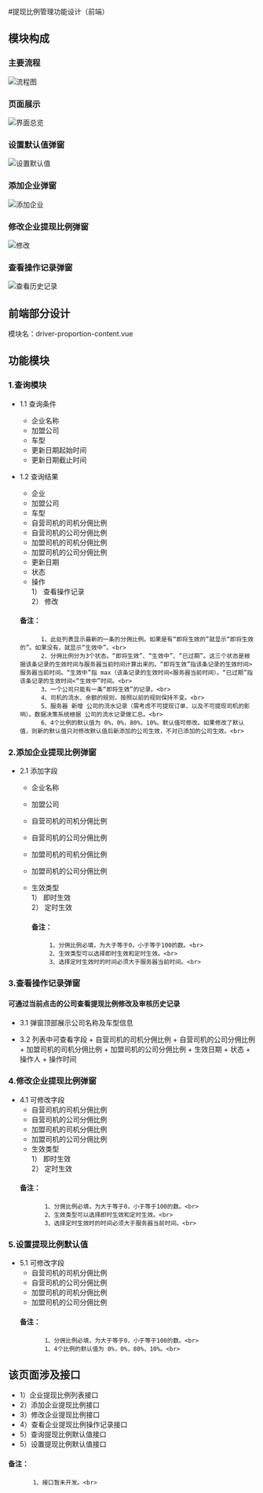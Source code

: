 #提现比例管理功能设计（前端）
## 模块构成
### 主要流程   
![流程图](http://7xt8hn.com2.z0.glb.qiniucdn.com/liucheng.png)<br>
### 页面展示 
![界面总览](http://7xt8hn.com2.z0.glb.qiniucdn.com/zongti.png)<br>
### 设置默认值弹窗
![设置默认值](http://7xt8hn.com2.z0.glb.qiniucdn.com/tu1.png)<br>
### 添加企业弹窗
![添加企业](http://7xt8hn.com2.z0.glb.qiniucdn.com/tu2.png)<br>
### 修改企业提现比例弹窗
![修改](http://7xt8hn.com2.z0.glb.qiniucdn.com/tu4.png)<br>
### 查看操作记录弹窗
![查看历史记录](http://7xt8hn.com2.z0.glb.qiniucdn.com/tu3.png)<br>

## 前端部分设计
模块名：driver-proportion-content.vue

## 功能模块 
### 1.查询模块
- 1.1 查询条件
   + 企业名称
   + 加盟公司
   + 车型
   + 更新日期起始时间
   + 更新日期截止时间

- 1.2 查询结果
    + 企业
    + 加盟公司
    + 车型
    + 自营司机的司机分佣比例
    + 自营司机的公司分佣比例
    + 加盟司机的司机分佣比例
    + 加盟司机的公司分佣比例
    + 更新日期
    + 状态
    + 操作<br>
     1） 查看操作记录<br>
     2） 修改
     #### 备注：
            1、此处列表显示最新的一条的分佣比例。如果是有“即将生效的”就显示“即将生效的”。如果没有，就显示“生效中”。<br>
            2、分佣比例分为3个状态。“即将生效”、“生效中”、“已过期”。这三个状态是根据该条记录的生效时间与服务器当前时间计算出来的。“即将生效”指该条记录的生效时间>服务器当前时间。“生效中”指 max（该条记录的生效时间<服务器当前时间）。“已过期”指该条记录的生效时间<“生效中”时间。<br>
            3、一个公司只能有一条“即将生效”的记录。<br>
            4、司机的流水、余额的规则，按照以前的规则保持不变。<br>
            5、服务器 新增 公司的流水记录（需考虑不可提现订单、以及不可提现司机的影响）。数据决策系统根据 公司的流水记录做汇总。<br>
            6、4个比例的默认值为 0%，0%，80%，10%。默认值可修改。如果修改了默认值，则新的默认值只对修改默认值后新添加的公司生效，不对已添加的公司生效。<br>
            
### 2.添加企业提现比例弹窗
  - 2.1 添加字段
    + 企业名称
    + 加盟公司
    + 自营司机的司机分佣比例
    + 自营司机的公司分佣比例
    + 加盟司机的司机分佣比例
    + 加盟司机的公司分佣比例
    + 生效类型<br>
      1） 即时生效<br>
      2） 定时生效
      
       #### 备注：
               1、分佣比例必填，为大于等于0，小于等于100的数。<br>
               2、生效类型可以选择即时生效和定时生效。<br>
               3、选择定时生效时的时间必须大于服务器当前时间。<br>
      
  ### 3.查看操作记录弹窗
   #### 可通过当前点击的公司查看提现比例修改及审核历史记录
   
- 3.1 弹窗顶部展示公司名称及车型信息
   
- 3.2 列表中可查看字段
      + 自营司机的司机分佣比例
      + 自营司机的公司分佣比例
      + 加盟司机的司机分佣比例
      + 加盟司机的公司分佣比例
      + 生效日期
      + 状态
      + 操作人
      + 操作时间
      
 ### 4.修改企业提现比例弹窗
  - 4.1 可修改字段
     + 自营司机的司机分佣比例
     + 自营司机的公司分佣比例
     + 加盟司机的司机分佣比例
     + 加盟司机的公司分佣比例
     + 生效类型<br>
       1） 即时生效<br>
       2） 定时生效
      #### 备注：
               1、分佣比例必填，为大于等于0，小于等于100的数。<br>
               2、生效类型可以选择即时生效和定时生效。<br>
               3、选择定时生效时的时间必须大于服务器当前时间。<br>
               
 ### 5.设置提现比例默认值
  - 5.1 可修改字段 
     + 自营司机的司机分佣比例
     + 自营司机的公司分佣比例
     + 加盟司机的司机分佣比例
     + 加盟司机的公司分佣比例
      #### 备注：
               1、分佣比例必填，为大于等于0，小于等于100的数。<br>
               1、4个比例的默认值为 0%，0%，80%，10%。<br>
               
## 该页面涉及接口
   - 1）企业提现比例列表接口
   - 2）添加企业提现比例接口
   - 3）修改企业提现比例接口
   - 4）查看企业提现比例操作记录接口
   - 5）查询提现比例默认值接口
   - 5）设置提现比例默认值接口
   #### 备注：
           1、接口暂未开发。<br>